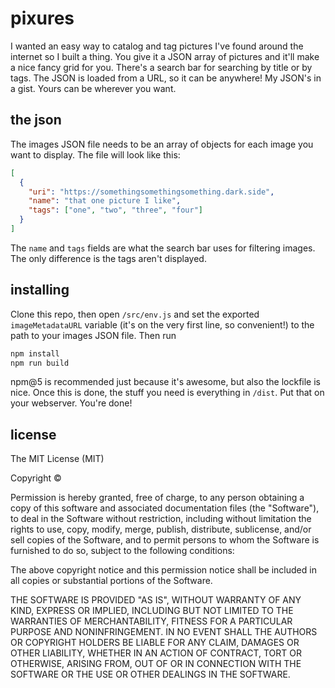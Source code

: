 # pixures

I wanted an easy way to catalog and tag pictures I've found
around the internet so I built a thing.  You give it a JSON
array of pictures and it'll make a nice fancy grid for you.
There's a search bar for searching by title or by tags. The
JSON is loaded from a URL, so it can be anywhere! My JSON's
in a gist.  Yours can be wherever you want.

## the json

The images JSON file needs to be an array of objects for each
image you want to display.  The file will look like this:

```json
[
  {
    "uri": "https://somethingsomethingsomething.dark.side",
    "name": "that one picture I like",
    "tags": ["one", "two", "three", "four"]
  }
]
```

The `name` and `tags` fields are what the search bar uses
for filtering images.  The only difference is the tags
aren't displayed.

## installing

Clone this repo, then open `/src/env.js` and set the exported
`imageMetadataURL` variable (it's on the very first line, so
convenient!) to the path to your images JSON file.  Then run

```bash
npm install
npm run build
```

npm@5 is recommended just because it's awesome, but also the
lockfile is nice.  Once this is done, the stuff you need is
everything in `/dist`.  Put that on your webserver.  You're
done!

## license

The MIT License (MIT)

Copyright &copy;

Permission is hereby granted, free of charge, to any person obtaining a copy of this software and associated documentation files (the "Software"), to deal in the Software without restriction, including without limitation the rights to use, copy, modify, merge, publish, distribute, sublicense, and/or sell copies of the Software, and to permit persons to whom the Software is furnished to do so, subject to the following conditions:

The above copyright notice and this permission notice shall be included in all copies or substantial portions of the Software.

THE SOFTWARE IS PROVIDED "AS IS", WITHOUT WARRANTY OF ANY KIND, EXPRESS OR IMPLIED, INCLUDING BUT NOT LIMITED TO THE WARRANTIES OF MERCHANTABILITY, FITNESS FOR A PARTICULAR PURPOSE AND NONINFRINGEMENT. IN NO EVENT SHALL THE AUTHORS OR COPYRIGHT HOLDERS BE LIABLE FOR ANY CLAIM, DAMAGES OR OTHER LIABILITY, WHETHER IN AN ACTION OF CONTRACT, TORT OR OTHERWISE, ARISING FROM, OUT OF OR IN CONNECTION WITH THE SOFTWARE OR THE USE OR OTHER DEALINGS IN THE SOFTWARE.
